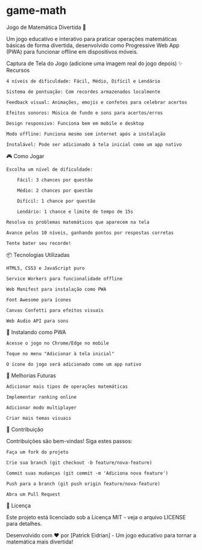 # game-math
Jogo de Matemática Divertida 🚀

Um jogo educativo e interativo para praticar operações matemáticas básicas de forma divertida, desenvolvido como Progressive Web App (PWA) para funcionar offline em dispositivos móveis.

Captura de Tela do Jogo (adicione uma imagem real do jogo depois)
✨ Recursos

    4 níveis de dificuldade: Fácil, Médio, Difícil e Lendário

    Sistema de pontuação: Com recordes armazenados localmente

    Feedback visual: Animações, emojis e confetes para celebrar acertos

    Efeitos sonoros: Música de fundo e sons para acertos/erros

    Design responsivo: Funciona bem em mobile e desktop

    Modo offline: Funciona mesmo sem internet após a instalação

    Instalável: Pode ser adicionado à tela inicial como um app nativo

🎮 Como Jogar

    Escolha um nível de dificuldade:

        Fácil: 3 chances por questão

        Médio: 2 chances por questão

        Difícil: 1 chance por questão

        Lendário: 1 chance e limite de tempo de 15s

    Resolva os problemas matemáticos que aparecem na tela

    Avance pelos 10 níveis, ganhando pontos por respostas corretas

    Tente bater seu recorde!

📦 Tecnologias Utilizadas

    HTML5, CSS3 e JavaScript puro

    Service Workers para funcionalidade offline

    Web Manifest para instalação como PWA

    Font Awesome para ícones

    Canvas Confetti para efeitos visuais

    Web Audio API para sons

📱 Instalando como PWA

    Acesse o jogo no Chrome/Edge no mobile

    Toque no menu "Adicionar à tela inicial"

    O ícone do jogo será adicionado como um app nativo

🌟 Melhorias Futuras

    Adicionar mais tipos de operações matemáticas

    Implementar ranking online

    Adicionar modo multiplayer

    Criar mais temas visuais

🤝 Contribuição

Contribuições são bem-vindas! Siga estes passos:

    Faça um fork do projeto

    Crie sua branch (git checkout -b feature/nova-feature)

    Commit suas mudanças (git commit -m 'Adiciona nova feature')

    Push para a branch (git push origin feature/nova-feature)

    Abra um Pull Request

📄 Licença

Este projeto está licenciado sob a Licença MIT - veja o arquivo LICENSE para detalhes.

Desenvolvido com ❤️ por [Patrick Eidrian] - Um jogo educativo para tornar a matemática mais divertida!
